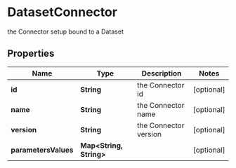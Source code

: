 

# DatasetConnector

the Connector setup bound to a Dataset

## Properties

Name | Type | Description | Notes
------------ | ------------- | ------------- | -------------
**id** | **String** | the Connector id |  [optional]
**name** | **String** | the Connector name |  [optional]
**version** | **String** | the Connector version |  [optional]
**parametersValues** | **Map&lt;String, String&gt;** |  |  [optional]



